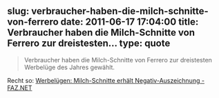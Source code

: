 slug: verbraucher-haben-die-milch-schnitte-von-ferrero
date: 2011-06-17 17:04:00
title: Verbraucher haben die Milch-Schnitte von Ferrero zur dreistesten...
type: quote
---

> Verbraucher haben die Milch-Schnitte von Ferrero zur dreistesten Werbelüge des Jahres gewählt.

Recht so: [Werbelügen: Milch-Schnitte erhält Negativ-Auszeichnung - FAZ.NET](http://www.faz.net/artikel/C31151/werbeluegen-milch-schnitte-erhaelt-negativ-auszeichnung-30442027.html)
